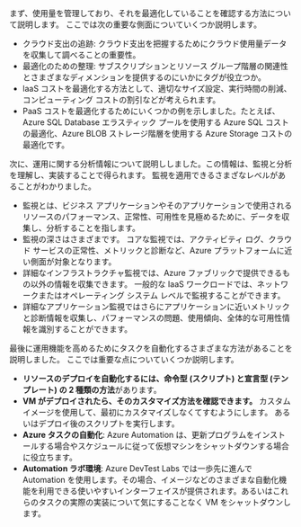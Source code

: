 まず、使用量を管理しており、それを最適化していることを確認する方法について説明します。 ここでは次の重要な側面についていくつか説明します。

- クラウド支出の追跡: クラウド支出を把握するためにクラウド使用量データを収集して調べることの重要性。
- 最適化のための整理: サブスクリプションとリソース グループ階層の関連性とさまざまなディメンションを提供するのにいかにタグが役立つか。
- laaS コストを最適化する方法として、適切なサイズ設定、実行時間の削減、コンピューティング コストの割引などが考えられます。
- PaaS コストを最適化するためにいくつかの例を示しました。たとえば、Azure SQL Database エラスティック プールを使用する Azure SQL コストの最適化、Azure BLOB ストレージ階層を使用する Azure Storage コストの最適化です。

次に、運用に関する分析情報について説明ししました。この情報は、監視と分析を理解し、実装することで得られます。 監視を適用できるさまざなレベルがあることがわかりました。

- 監視とは、ビジネス アプリケーションやそのアプリケーションで使用されるリソースのパフォーマンス、正常性、可用性を見極めるために、データを収集し、分析することを指します。
- 監視の深さはさまざまです。 コアな監視では、アクティビティ ログ、クラウド サービスの正常性、メトリックと診断など、Azure プラットフォームに近い側面が対象となります。
- 詳細なインフラストラクチャ監視では、Azure ファブリックで提供できるもの以外の情報を収集できます。 一般的な IaaS ワークロードでは、ネットワークまたはオペレーティング システム レベルで監視することができます。
- 詳細なアプリケーション監視ではさらにアプリケーションに近いメトリックと診断情報を収集し、パフォーマンスの問題、使用傾向、全体的な可用性情報を識別することができます。

最後に運用機能を高めるためにタスクを自動化するさまざまな方法があることを説明しました。 ここでは重要な点についていくつか説明します。

- **リソースのデプロイを自動化するには、命令型 (スクリプト) と宣言型 (テンプレート) の 2 種類の方法**があります。
- **VM がデプロイされたら、そのカスタマイズ方法を確認できます。** カスタム イメージを使用して、最初にカスタマイズしなくてすむようにします。 あるいはデプロイ後のスクリプトを実行します。
- **Azure タスクの自動化**: Azure Automation は、更新プログラムをインストールする場合やスケジュールに従って仮想マシンをシャットダウンする場合に役立ちます。
- **Automation ラボ環境**: Azure DevTest Labs では一歩先に進んで Automation を使用します。その場合、イメージなどのさまざまな自動化機能を利用できる使いやすいインターフェイスが提供されます。あるいはこれらのタスクの実際の実装について気にすることなく VM をシャットダウンします。
